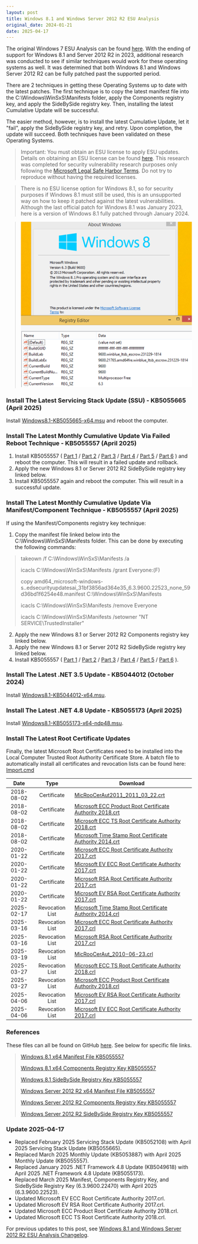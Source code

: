 ```yaml
---
layout: post
title: Windows 8.1 and Windows Server 2012 R2 ESU Analysis
original_date: 2024-01-21
date: 2025-04-17
---
```


The original Windows 7 ESU Analysis can be found [here](https://hackandpwn.com/windows-7-esu-analysis).  With the ending of support for Windows 8.1 and Server 2012 R2 in 2023, additional research was conducted to see if similar techniques would work for these operating systems as well.  It was determined that both Windows 8.1 and Windows Server 2012 R2 can be fully patched past the supported period.

There are 2 techniques in getting these Operating Systems up to date with the latest patches.   The first technique is to copy the latest manifest file into the C:\Windows\WinSxS\Manifests folder, apply the Components registry key, and apply the SideBySide registry key.  Then, installing the latest Cumulative Update will be successful.

The easier method, however, is to install the latest Cumulative Update, let it "fail", apply the SideBySide registry key, and retry.  Upon completion, the update will succeed.  Both techniques have been validated on these Operating Systems.

> Important:  You must obtain an ESU license to apply ESU updates.  Details on obtaining an ESU license can be found [here](https://support.microsoft.com/en-us/help/4497181/lifecycle-faq-extended-security-updates).  This research was completed for security vulnerability research purposes only following the [Microsoft Legal Safe Harbor Terms](https://www.microsoft.com/en-us/msrc/bounty-safe-harbor).  Do not try to reproduce without having the required licenses.

> There is no ESU license option for Windows 8.1, so for security purposes if Windows 8.1 must still be used, this is an unsupported way on how to keep it patched against the latest vulnerabilities.  Although the last official patch for Windows 8.1 was January 2023, here is a version of Windows 8.1 fully patched through January 2024.

> <center><img src="/assets/2024-01-21-windows-8.1-and-2012-r2-esu-analysis/01.png"></center>

### Install The Latest Servicing Stack Update (SSU) - KB5055665 (April 2025)
Install [Windows8.1-KB5055665-x64.msu](https://github.com/HackAndPwn/Windows-8.1-And-Server-2012-R2-ESU-Analysis/raw/main/Patches/01_Windows8.1-KB5055665-x64.msu) and reboot the computer. 

### Install The Latest Monthly Cumulative Update Via Failed Reboot Technique - KB5055557 (April 2025)
1. Install KB5055557 ( [Part 1](https://github.com/HackAndPwn/Windows-8.1-And-Server-2012-R2-ESU-Analysis/raw/main/Patches/02_Windows8.1-KB5055557-x64.zip.001) / [Part 2](https://github.com/HackAndPwn/Windows-8.1-And-Server-2012-R2-ESU-Analysis/raw/main/Patches/02_Windows8.1-KB5055557-x64.zip.002) / [Part 3](https://github.com/HackAndPwn/Windows-8.1-And-Server-2012-R2-ESU-Analysis/raw/main/Patches/02_Windows8.1-KB5055557-x64.zip.003) / [Part 4](https://github.com/HackAndPwn/Windows-8.1-And-Server-2012-R2-ESU-Analysis/raw/main/Patches/02_Windows8.1-KB5055557-x64.zip.004) / [Part 5](https://github.com/HackAndPwn/Windows-8.1-And-Server-2012-R2-ESU-Analysis/raw/main/Patches/02_Windows8.1-KB5055557-x64.zip.005) / [Part 6](https://github.com/HackAndPwn/Windows-8.1-And-Server-2012-R2-ESU-Analysis/raw/main/Patches/02_Windows8.1-KB5055557-x64.zip.006) ) and reboot the computer.  This will result in a failed update and rollback.
2. Apply the  new Windows 8.1 or Server 2012 R2 SideBySide registry key linked below.
3. Install KB5055557 again and reboot the computer.  This will result in a successful update.

### Install The Latest Monthly Cumulative Update Via Manifest/Component Technique - KB5055557 (April 2025)
If using the Manifest/Components registry key technique:
1. Copy the manifest file linked below into the C:\Windows\WinSxS\Manifests folder.  This can be done by executing the following commands:
> takeown /f C:\Windows\WinSxS\Manifests /a
>
> icacls C:\Windows\WinSxS\Manifests /grant Everyone:(F)
>
> copy amd64_microsoft-windows-s..edsecurityupdatesai_31bf3856ad364e35_6.3.9600.22523_none_59d36bd1f6254e48.manifest C:\Windows\WinSxS\Manifests
>
> icacls C:\Windows\WinSxS\Manifests /remove Everyone
>
> icacls C:\Windows\WinSxS\Manifests /setowner "NT SERVICE\TrustedInstaller"
2. Apply the new Windows 8.1 or Server 2012 R2 Components registry key linked below.
3. Apply the new Windows 8.1 or Server 2012 R2 SideBySide registry key linked below.
4. Install KB5055557 ( [Part 1](https://github.com/HackAndPwn/Windows-8.1-And-Server-2012-R2-ESU-Analysis/raw/main/Patches/02_Windows8.1-KB5055557-x64.zip.001) / [Part 2](https://github.com/HackAndPwn/Windows-8.1-And-Server-2012-R2-ESU-Analysis/raw/main/Patches/02_Windows8.1-KB5055557-x64.zip.002) / [Part 3](https://github.com/HackAndPwn/Windows-8.1-And-Server-2012-R2-ESU-Analysis/raw/main/Patches/02_Windows8.1-KB5055557-x64.zip.003) / [Part 4](https://github.com/HackAndPwn/Windows-8.1-And-Server-2012-R2-ESU-Analysis/raw/main/Patches/02_Windows8.1-KB5055557-x64.zip.004) / [Part 5](https://github.com/HackAndPwn/Windows-8.1-And-Server-2012-R2-ESU-Analysis/raw/main/Patches/02_Windows8.1-KB5055557-x64.zip.005) / [Part 6](https://github.com/HackAndPwn/Windows-8.1-And-Server-2012-R2-ESU-Analysis/raw/main/Patches/02_Windows8.1-KB5055557-x64.zip.006) ).

### Install The Latest .NET 3.5 Update - KB5044012 (October 2024)
Install [Windows8.1-KB5044012-x64.msu](https://github.com/HackAndPwn/Windows-8.1-And-Server-2012-R2-ESU-Analysis/raw/main/Patches/03_Windows8.1-KB5044012-x64.msu).

### Install The Latest .NET 4.8 Update - KB5055173 (April 2025)
Install [Windows8.1-KB5055173-x64-ndp48.msu](https://github.com/HackAndPwn/Windows-8.1-And-Server-2012-R2-ESU-Analysis/raw/main/Patches/04_Windows8.1-KB5055173-x64-ndp48.msu).

### Install The Latest Root Certificate Updates
Finally, the latest Microsoft Root Certificates need to be installed into the Local Computer Trusted Root Authority Certificate Store.  A batch file to automatically install all certificates and revocation lists can be found here: [Import.cmd](https://github.com/HackAndPwn/Windows-7-Patching/blob/master/08_Certs/Import.cmd)

<table style="text-align:center"><colgroup><col width="8%" /><col width="16%" /><col width="50%" /></colgroup>
<thead><tr><th style="text-align:center">Date</th><th style="text-align:center">Type</th><th>Download</th></tr></thead><tbody>
<tr><td>2018-08-02</td><td>Certificate</td><td style="text-align:left"><a href="https://github.com/HackAndPwn/Windows-7-Patching/raw/master/08_Certs/MicRooCerAut2011_2011_03_22.crt">MicRooCerAut2011_2011_03_22.crt</a></td></tr>
<tr><td>2018-08-02</td><td>Certificate</td><td style="text-align:left"><a href="https://github.com/HackAndPwn/Windows-7-Patching/raw/master/08_Certs/Microsoft%20ECC%20Product%20Root%20Certificate%20Authority%202018.crt">Microsoft ECC Product Root Certificate Authority 2018.crt</a></td></tr>
<tr><td>2018-08-02</td><td>Certificate</td><td style="text-align:left"><a href="https://github.com/HackAndPwn/Windows-7-Patching/raw/master/08_Certs/Microsoft%20ECC%20TS%20Root%20Certificate%20Authority%202018.crt">Microsoft ECC TS Root Certificate Authority 2018.crt</a></td></tr>
<tr><td>2018-08-02</td><td>Certificate</td><td style="text-align:left"><a href="https://github.com/HackAndPwn/Windows-7-Patching/raw/master/08_Certs/Microsoft%20Time%20Stamp%20Root%20Certificate%20Authority%202014.crt">Microsoft Time Stamp Root Certificate Authority 2014.crt</a></td></tr>
<tr><td>2020-01-22</td><td>Certificate</td><td style="text-align:left"><a href="https://github.com/HackAndPwn/Windows-7-Patching/raw/master/08_Certs/Microsoft%20ECC%20Root%20Certificate%20Authority%202017.crt">Microsoft ECC Root Certificate Authority 2017.crt</a></td></tr>
<tr><td>2020-01-22</td><td>Certificate</td><td style="text-align:left"><a href="https://github.com/HackAndPwn/Windows-7-Patching/raw/master/08_Certs/Microsoft%20EV%20ECC%20Root%20Certificate%20Authority%202017.crt">Microsoft EV ECC Root Certificate Authority 2017.crt</a></td></tr>
<tr><td>2020-01-22</td><td>Certificate</td><td style="text-align:left"><a href="https://github.com/HackAndPwn/Windows-7-Patching/raw/master/08_Certs/Microsoft%20RSA%20Root%20Certificate%20Authority%202017.crt">Microsoft RSA Root Certificate Authority 2017.crt</a></td></tr>
<tr><td>2020-01-22</td><td>Certificate</td><td style="text-align:left"><a href="https://github.com/HackAndPwn/Windows-7-Patching/raw/master/08_Certs/Microsoft%20EV%20RSA%20Root%20Certificate%20Authority%202017.crt">Microsoft EV RSA Root Certificate Authority 2017.crt</a></td></tr>
<tr><td>2025-02-17</td><td>Revocation List</td><td style="text-align:left"><a href="https://github.com/HackAndPwn/Windows-7-Patching/raw/master/08_Certs/Microsoft%20Time%20Stamp%20Root%20Certificate%20Authority%202014.crl">Microsoft Time Stamp Root Certificate Authority 2014.crl</a></td></tr>
<tr><td>2025-03-16</td><td>Revocation List</td><td style="text-align:left"><a href="https://github.com/HackAndPwn/Windows-7-Patching/raw/master/08_Certs/Microsoft%20ECC%20Root%20Certificate%20Authority%202017.crl">Microsoft ECC Root Certificate Authority 2017.crl</a></td></tr>
<tr><td>2025-03-16</td><td>Revocation List</td><td style="text-align:left"><a href="https://github.com/HackAndPwn/Windows-7-Patching/raw/master/08_Certs/Microsoft%20RSA%20Root%20Certificate%20Authority%202017.crl">Microsoft RSA Root Certificate Authority 2017.crl</a></td></tr>
<tr><td>2025-03-19</td><td>Revocation List</td><td style="text-align:left"><a href="https://github.com/HackAndPwn/Windows-7-Patching/raw/master/08_Certs/MicRooCerAut_2010-06-23.crl">MicRooCerAut_2010-06-23.crl</a></td></tr>
<tr><td>2025-03-27</td><td>Revocation List</td><td style="text-align:left"><a href="https://github.com/HackAndPwn/Windows-7-Patching/raw/master/08_Certs/Microsoft%20ECC%20TS%20Root%20Certificate%20Authority%202018.crl">Microsoft ECC TS Root Certificate Authority 2018.crl</a></td></tr>
<tr><td>2025-03-27</td><td>Revocation List</td><td style="text-align:left"><a href="https://github.com/HackAndPwn/Windows-7-Patching/raw/master/08_Certs/Microsoft%20ECC%20Product%20Root%20Certificate%20Authority%202018.crl">Microsoft ECC Product Root Certificate Authority 2018.crl</a></td></tr>
<tr><td>2025-04-06</td><td>Revocation List</td><td style="text-align:left"><a href="https://github.com/HackAndPwn/Windows-7-Patching/raw/master/08_Certs/Microsoft%20EV%20RSA%20Root%20Certificate%20Authority%202017.crl">Microsoft EV RSA Root Certificate Authority 2017.crl</a></td></tr>
<tr><td>2025-04-06</td><td>Revocation List</td><td style="text-align:left"><a href="https://github.com/HackAndPwn/Windows-7-Patching/raw/master/08_Certs/Microsoft%20EV%20ECC%20Root%20Certificate%20Authority%202017.crl">Microsoft EV ECC Root Certificate Authority 2017.crl</a></td></tr>
</tbody></table>

### References

These files can all be found on GitHub [here](https://github.com/HackAndPwn/Windows-8.1-And-Server-2012-R2-ESU-Analysis).  See below for specific file links.

> [Windows 8.1 x64 Manifest File KB5055557](https://github.com/HackAndPwn/Windows-8.1-And-Server-2012-R2-ESU-Analysis/blob/main/2025_04/amd64_microsoft-windows-s..edsecurityupdatesai_31bf3856ad364e35_6.3.9600.22523_none_59d36bd1f6254e48.manifest)
>
> [Windows 8.1 x64 Components Registry Key KB5055557](https://github.com/HackAndPwn/Windows-8.1-And-Server-2012-R2-ESU-Analysis/blob/main/2025_04/8.1_x64_ComponentsRegistryKey.reg)
>
> [Windows 8.1 SideBySide Registry Key KB5055557](https://github.com/HackAndPwn/Windows-8.1-And-Server-2012-R2-ESU-Analysis/blob/main/2025_04/8.1_x64_SideBySideRegistryKey_x64.reg)
>
> [Windows Server 2012 R2 x64 Manifest File KB5055557](https://github.com/HackAndPwn/Windows-8.1-And-Server-2012-R2-ESU-Analysis/blob/main/2025_04/amd64_microsoft-windows-s..edsecurityupdatesai_31bf3856ad364e35_6.3.9600.22523_none_59d36bd1f6254e48.manifest)
>
> [Windows Server 2012 R2 Components Registry Key KB5055557](https://github.com/HackAndPwn/Windows-8.1-And-Server-2012-R2-ESU-Analysis/blob/main/2025_04/Server_2012_R2_x64_ComponentsRegistryKey.reg)
>
> [Windows Server 2012 R2 SideBySide Registry Key KB5055557](https://github.com/HackAndPwn/Windows-8.1-And-Server-2012-R2-ESU-Analysis/blob/main/2025_04/Server_2012_R2_x64_SideBySideRegistryKey_x64.reg)

### Update 2025-04-17
* Replaced February 2025 Servicing Stack Update (KB5052108) with April 2025 Servicing Stack Update (KB5055665).
* Replaced March 2025 Monthly Update (KB5053887) with April 2025 Monthly Update (KB5055557).
* Replaced January 2025 .NET Framework 4.8 Update (KB5049618) with April 2025 .NET Framework 4.8 Update (KB5055173).
* Replaced March 2025 Manifest, Components Registry Key, and SideBySide Registry Key (6.3.9600.22470) with April 2025 (6.3.9600.22523).
* Updated Microsoft EV ECC Root Certificate Authority 2017.crl.
* Updated Microsoft EV RSA Root Certificate Authority 2017.crl.
* Updated Microsoft ECC Product Root Certificate Authority 2018.crl.
* Updated Microsoft ECC TS Root Certificate Authority 2018.crl.

For previous updates to this post, see [Windows 8.1 and Windows Server 2012 R2 ESU Analysis Changelog](https://hackandpwn.com/windows-8.1-and-2012-r2-esu-analysis-changelog/).
